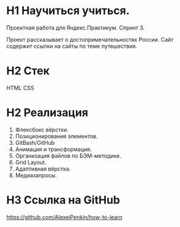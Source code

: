 # H1 Научиться учиться. 
Проектная работа для Яндекс.Практикум. 
Спринт 3.

Проект рассказывает о достопримечательностях России. 
Сайт содержит ссылки на сайты по теме путешествия.

# H2 Стек
HTML
CSS

# H2 Реализация
1. Флексбокс вёрстки.
2. Позиционирования элементов.
3. GitBash/GitHub
4. Анимация и трансформация.
5. Организация файлов по БЭМ-методике.
6. Grid Layout.
7. Адаптивная вёрстка.
8. Медиазапросы.

# H3 Ссылка на GitHub
https://github.com/AlexeiPenkin/how-to-learn